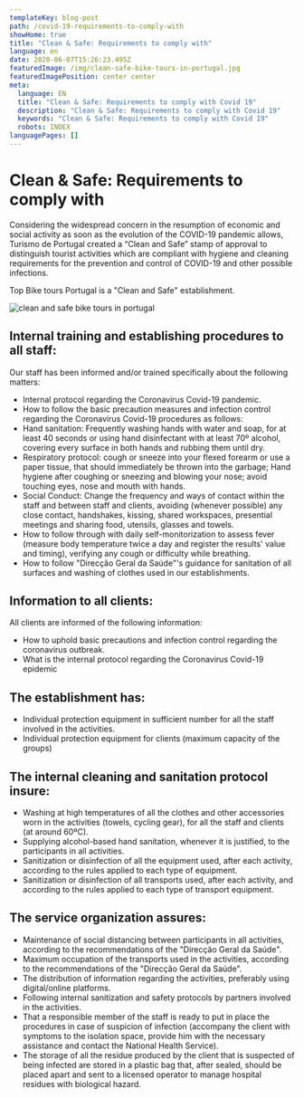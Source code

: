 ```yaml
---
templateKey: blog-post
path: /covid-19-requirements-to-comply-with
showHome: true
title: "Clean & Safe: Requirements to comply with"
language: en
date: 2020-06-07T15:26:23.495Z
featuredImage: /img/clean-safe-bike-tours-in-portugal.jpg
featuredImagePosition: center center
meta:
  language: EN
  title: "Clean & Safe: Requirements to comply with Covid 19"
  description: "Clean & Safe: Requirements to comply with Covid 19"
  keywords: "Clean & Safe: Requirements to comply with Covid 19"
  robots: INDEX
languagePages: []
---
```

# **Clean & Safe: Requirements to comply with**

Considering the widespread concern in the resumption of economic and social activity as soon as the evolution of the COVID-19 pandemic allows, Turismo de Portugal created a “Clean and Safe” stamp of approval to distinguish tourist activities which are compliant with hygiene and cleaning requirements for the prevention and control of COVID-19 and other possible infections.

Top Bike tours Portugal is a "Clean and Safe" establishment.

![clean and safe bike tours in portugal](/img/clean-safe-bike-tours-in-portugal.jpg "clean and safe bike tours in portugal")

## Internal training and establishing procedures to all staff:

Our staff has been informed and/or trained specifically about the following matters:

* Internal protocol regarding the Coronavirus Covid-19 pandemic.
* How to follow the basic precaution measures and infection control regarding the Coronavirus Covid-19 procedures as follows:
* Hand sanitation: Frequently washing hands with water and soap, for at least 40 seconds or using hand disinfectant with at least 70º alcohol, covering every surface in both hands and rubbing them until dry.
* Respiratory protocol: cough or sneeze into your flexed forearm or use a paper tissue, that should immediately be thrown into the garbage; Hand hygiene after coughing or sneezing and blowing your nose; avoid touching eyes, nose and mouth with hands.
* Social Conduct: Change the frequency and ways of contact within the staff and between staff and clients, avoiding (whenever possible) any close contact, handshakes, kissing, shared workspaces, presential meetings and sharing food, utensils, glasses and towels.
* How to follow through with daily self-monitorization to assess fever (measure body temperature twice a day and register the results' value and timing), verifying any cough or difficulty while breathing.
* How to follow "Direcção Geral da Saúde"'s guidance for sanitation of all surfaces and washing of clothes used in our establishments.

## Information to all clients:

All clients are informed of the following information:

* How to uphold basic precautions and infection control regarding the coronavirus outbreak.
* What is the internal protocol regarding the Coronavirus Covid-19 epidemic

## The establishment has:

* Individual protection equipment in sufficient number for all the staff involved in the activities.
* Individual protection equipment for clients (maximum capacity of the groups)

## The internal cleaning and sanitation protocol insure:

* Washing at high temperatures of all the clothes and other accessories worn in the activities (towels, cycling gear), for all the staff and clients (at around 60ºC).
* Supplying alcohol-based hand sanitation, whenever it is justified, to the participants in all activities.
* Sanitization or disinfection of all the equipment used, after each activity, according to the rules applied to each type of equipment.
* Sanitization or disinfection of all transports used, after each activity, and according to the rules applied to each type of transport equipment.

## The service organization assures:

* Maintenance of social distancing between participants in all activities, according to the recommendations of the "Direcção Geral da Saúde".
* Maximum occupation of the transports used in the activities, according to the recommendations of the "Direcção Geral da Saúde".
* The distribution of information regarding the activities, preferably using digital/online platforms.
* Following internal sanitization and safety protocols by partners involved in the activities.
* That a responsible member of the staff is ready to put in place the procedures in case of suspicion of infection (accompany the client with symptoms to the isolation space, provide him with the necessary assistance and contact the National Health Service).
* The storage of all the residue produced by the client that is suspected of being infected are stored in a plastic bag that, after sealed, should be placed apart and sent to a licensed operator to manage hospital residues with biological hazard.